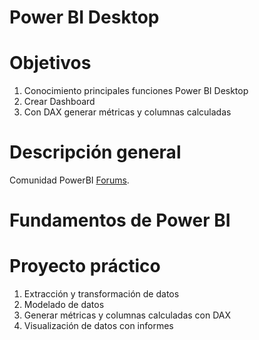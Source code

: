 # Power BI Desktop 

# Objetivos

1. Conocimiento principales funciones Power BI Desktop
2. Crear Dashboard
3. Con DAX generar métricas y columnas calculadas


# Descripción general 

Comunidad PowerBI [Forums](https://community.powerbi.com/t5/Forums/ct-p/PBI_Comm_Forums).



# Fundamentos de Power BI

# Proyecto práctico

1. Extracción y transformación de datos
2. Modelado de datos
3. Generar métricas y columnas calculadas con DAX
4. Visualización de datos con informes     
